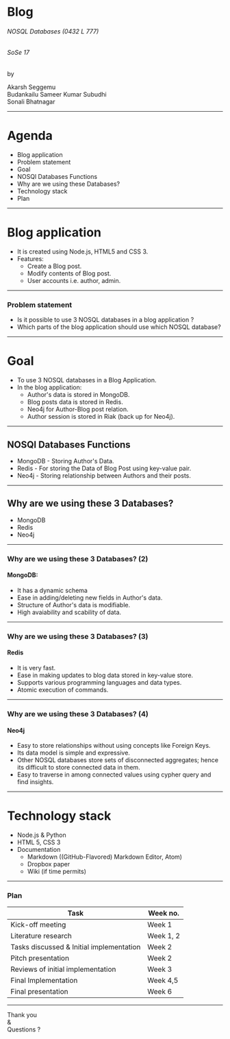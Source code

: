 
# Blog 

###### NOSQL Databases (0432 L 777)
###### SoSe 17

by

Akarsh Seggemu <br />
Budankailu Sameer Kumar Subudhi <br />
Sonali Bhatnagar

---

# Agenda
- Blog application
- Problem statement
- Goal
- NOSQl Databases Functions
- Why are we using these Databases?
- Technology stack
- Plan

---

# Blog application
- It is created using Node.js, HTML5 and CSS 3.
- Features: 
  - Create a Blog post.   
  - Modify contents of Blog post.
  - User accounts i.e. author, admin.

---

### Problem statement
- Is it possible to use 3 NOSQL databases in a blog application ?
- Which parts of the blog application should use which NOSQL database?

---

# Goal
- To use 3 NOSQL databases in a Blog Application.
- In the blog application:
  - Author's data is stored in MongoDB.  
  - Blog posts data is stored in Redis.
  - Neo4j for Author-Blog post relation.
  - Author session is stored in Riak (back up for Neo4j).
 
---
 
## NOSQl Databases Functions
- MongoDB - Storing Author's Data.
- Redis - For storing the Data of Blog Post using key-value pair.
- Neo4j - Storing relationship between Authors and their posts.

---

## Why are we using these 3 Databases?
- MongoDB
- Redis
- Neo4j

---

### Why are we using these 3 Databases? (2)
#### MongoDB:
- It has a dynamic schema
- Ease in adding/deleting new fields in Author's data.
- Structure of Author's data is modifiable.
- High avaiability and scability of data.

---

### Why are we using these 3 Databases? (3)
#### Redis
- It is very fast.
- Ease in making updates to blog data stored in key-value store. 
- Supports various programming languages and data types.
- Atomic execution of commands.

---

### Why are we using these 3 Databases? (4)
#### Neo4j
- Easy to store relationships without using concepts like Foreign Keys.
- Its data model is simple and expressive.
- Other NOSQL databases store sets of disconnected aggregates; hence its difficult to store connected data in them.
- Easy to traverse in among connected values using cypher query and find insights.

---

# Technology stack
- Node.js & Python
- HTML 5, CSS 3
- Documentation
  - Markdown ((GitHub-Flavored) Markdown Editor, Atom)
  - Dropbox paper 
  - Wiki (if time permits)

---

### Plan
Task | Week no.
------------ | ------------- 
Kick-off meeting | Week 1
Literature research | Week 1, 2
Tasks discussed & Initial implementation | Week 2
Pitch presentation | Week 2
Reviews of initial implementation | Week 3
Final Implementation | Week 4,5
Final presentation | Week 6

---

Thank you <br />
& <br />
Questions ?
